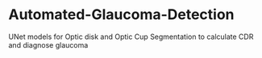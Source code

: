 # Automated-Glaucoma-Detection
UNet models for Optic disk and Optic Cup Segmentation to calculate CDR and diagnose glaucoma

